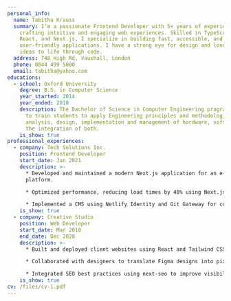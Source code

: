 ```yaml
---
personal_info:
  name: Tabitha Krauss
  summary: I’m a passionate Frontend Developer with 5+ years of experience
    crafting intuitive and engaging web experiences. Skilled in TypeScript,
    React, and Next.js, I specialize in building fast, accessible, and
    user-friendly applications. I have a strong eye for design and love bringing
    ideas to life through code.
  address: 748 High Rd, Vauxhall, London
  phone: 0844 499 5000
  email: tabitha@yahoo.com
educations:
  - school: Oxford University
    degree: B.S. in Computer Science
    year_started: 2014
    year_ended: 2018
    description: The Bachelor of Science in Computer Engineering program is designed
      to train students to apply Engineering principles and methodologies in the
      analysis, design, implementation and management of hardware, software and
      the integration of both.
    is_show: true
professional_experiences:
  - company: Tech Solutions Inc.
    position: Frontend Developer
    start_date: Jan 2021
    description: >-
      * Developed and maintained a modern Next.js application for an e-commerce
      platform.

      * Optimized performance, reducing load times by 40% using Next.js static exports.

      * Implemented a CMS using Netlify Identity and Git Gateway for content management.
    is_show: true
  - company: Creative Studio
    position: Web Developer
    start_date: Mar 2018
    end_date: Dec 2020
    description: >-
      * Built and deployed client websites using React and Tailwind CSS.

      * Collaborated with designers to translate Figma designs into pixel-perfect web pages.

      * Integrated SEO best practices using next-seo to improve visibility.
    is_show: true
cv: /files/cv-1.pdf
---
```

